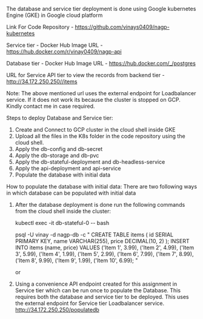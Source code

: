 The database and service tier deployment is done using Google kubernetes Engine (GKE) in Google cloud platform

Link For Code Repository - https://github.com/vinays0409/nagp-kubernetes

Service tier - Docker Hub Image URL - https://hub.docker.com/r/vinay0409/nagp-api

Database tier - Docker Hub Image URL - https://hub.docker.com/_/postgres

URL for Service API tier to view the records from backend tier - http://34.172.250.250//items

Note: The above mentioned url uses the external endpoint for Loadbalancer service. If it does not work its because the cluster is stopped on GCP. Kindly contact me in case required.


Steps to deploy Database and Service tier: 

1. Create and Connect to GCP cluster in the cloud shell inside GKE
2. Upload all the files in the K8s folder in the code repository using the cloud shell.
3. Apply the db-config and db-secret
4. Apply the db-storage and db-pvc
5. Apply the db-stateful-deployment and db-headless-service
6. Apply the api-deployment and api-service
7. Populate the database with initial data


How to populate the database with initial data:
There are two following ways in which database can be populated with initial data
1. After the database deployment is done run the following commands from the cloud shell inside the cluster:

   kubectl exec -it db-stateful-0 -- bash

   psql -U vinay -d nagp-db -c "
   CREATE TABLE items (
   id SERIAL PRIMARY KEY,
   name VARCHAR(255),
   price DECIMAL(10, 2)
   );
   INSERT INTO items (name, price)
   VALUES
   ('Item 1', 3.99),
   ('Item 2', 4.99),
   ('Item 3', 5.99),
   ('Item 4', 1.99),
   ('Item 5', 2.99),
   ('Item 6', 7.99),
   ('Item 7', 8.99),
   ('Item 8', 9.99),
   ('Item 9', 1.99),
   ('Item 10', 6.99);
   "

   or
   
2. Using a convenience API endpoint created for this assignment in Service tier which can be run once to populate the Database.
   This requires both the database and service tier to be deployed. This uses the external endpoint for Service tier Loadbalancer service.
   http://34.172.250.250/populatedb
   
